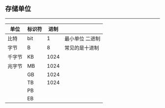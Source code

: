 ## 存储单位

****
| 单位   | 标识符 | 进制 |                 |
| ------ | ------ | ---- | --------------- |
| 比特   | bit    | 1    | 最小单位 二进制 |
| 字节   | B      | 8    | 常见的是十进制  |
| 千字节 | KB     | 1024 |                 |
| 兆字节 | MB     | 1024 |                 |
|        | GB     | 1024 |                 |
|        | TB     | 1024 |                 |
|        | PB     |      |                 |
|        | EB     |      |                 |
